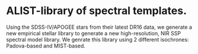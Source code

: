 # ALIST-library of spectral templates.

Using the SDSS-IV/APOGEE stars from their latest DR16 data, we generate a new empirical stellar library to generate a new high-resolution, NIR SSP spectral model library. We genrate this library using 2 different isochrones: Padova-based and MIST-based. 

